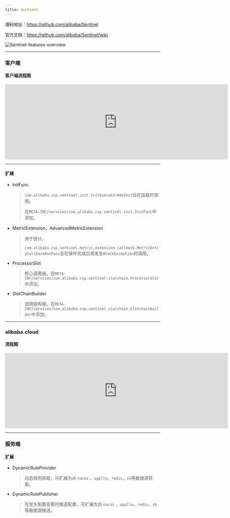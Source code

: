 ```yaml
---
title: sentinel
---
```


源码地址：https://github.com/alibaba/Sentinel 

官方文档：https://github.com/alibaba/Sentinel/wiki 


![Sentinel-features-overview](https://user-images.githubusercontent.com/9434884/50505538-2c484880-0aaf-11e9-9ffc-cbaaef20be2b.png)

------

### 客户端

#### 客户端流程图

<iframe id="embed_dom" name="embed_dom" frameborder="0" style="display:block;width:725px; height:245px;" src="https://www.processon.com/embed/61c042596376892b1df90c97"></iframe>

------

#### 扩展

- InitFunc

  > `com.alibaba.csp.sentinel.init.InitExecutor#doInit`会在加载时调用。
  >
  > 在`META-INF/services/com.alibaba.csp.sentinel.init.InitFunc`中添加。

- MetricExtension，AdvancedMetricExtension

  > 用于统计。
  >
  > `com.alibaba.csp.sentinel.metric.extension.callback.MetricEntryCallback#onPass`会在操作完成后或发生`BlockException`时调用。

- ProcessorSlot

  > 核心调用链，在`META-INF/services/com.alibaba.csp.sentinel.slotchain.ProcessorSlot`中添加。

- SlotChainBuilder

  > 调用链构建。在`META-INF/services/com.alibaba.csp.sentinel.slotchain.SlotChainBuilder`中添加。

------

### alibaba.cloud

#### 流程图

<iframe id="embed_dom" name="embed_dom" frameborder="0" style="display:block;width:725px; height:245px;" src="https://www.processon.com/embed/61bc2f9b1e08534094243f71"></iframe>



------

### 服务端

#### 扩展

- DynamicRuleProvider

  > 动态规则获取，可扩展为从 `nacos` ，`appllo`，`redis`，`zk`等数据源获取。

- DynamicRulePublisher

  > 在发生配置变更时推送配置。可扩展为向  `nacos` ，`appllo`，`redis`，`zk`等数据源推送。
